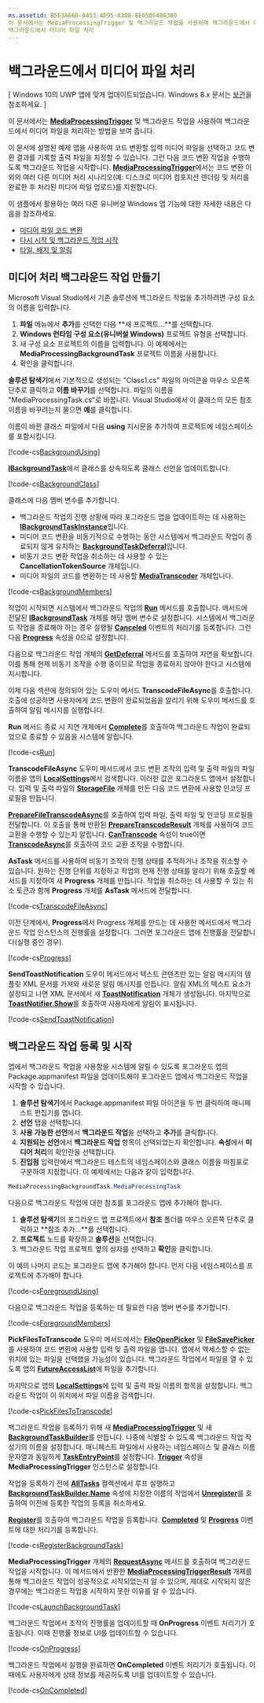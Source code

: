 ```yaml
---
ms.assetid: B5E3A66D-0453-4D95-A3DB-8E650540A300
이 문서에서는 MediaProcessingTrigger 및 백그라운드 작업을 사용하여 백그라운드에서 미디어 파일을 처리하는 방법을 보여 줍니다.
백그라운드에서 미디어 파일 처리
---
```


# 백그라운드에서 미디어 파일 처리

\[ Windows 10의 UWP 앱에 맞게 업데이트되었습니다. Windows 8.x 문서는 [보관](http://go.microsoft.com/fwlink/p/?linkid=619132)을 참조하세요. \]


이 문서에서는 [**MediaProcessingTrigger**](https://msdn.microsoft.com/library/windows/apps/dn806005) 및 백그라운드 작업을 사용하여 백그라운드에서 미디어 파일을 처리하는 방법을 보여 줍니다.

이 문서에 설명된 예제 앱을 사용하여 코드 변환할 입력 미디어 파일을 선택하고 코드 변환 결과를 기록할 출력 파일을 지정할 수 있습니다. 그런 다음 코드 변환 작업을 수행하도록 백그라운드 작업을 시작합니다. [
            **MediaProcessingTrigger**](https://msdn.microsoft.com/library/windows/apps/dn806005)에서는 코드 변환 이외의 여러 다른 미디어 처리 시나리오(예: 디스크로 미디어 컴포지션 렌더링 및 처리를 완료한 후 처리된 미디어 파일 업로드)를 지원합니다.

이 샘플에서 활용하는 여러 다른 유니버설 Windows 앱 기능에 대한 자세한 내용은 다음을 참조하세요.

-   [미디어 파일 코드 변환](transcode-media-files.md)
-   [다시 시작 및 백그라운드 작업 시작](https://msdn.microsoft.com/library/windows/apps/mt227652)
-   [타일, 배지 및 알림](https://msdn.microsoft.com/library/windows/apps/mt185606)

## 미디어 처리 백그라운드 작업 만들기

Microsoft Visual Studio에서 기존 솔루션에 백그라운드 작업을 추가하려면 구성 요소의 이름을 입력합니다.

1.  **파일** 메뉴에서 **추가**를 선택한 다음 **새 프로젝트...**를 선택합니다.
2.  **Windows 런타임 구성 요소(유니버설 Windows)** 프로젝트 유형을 선택합니다.
3.  새 구성 요소 프로젝트의 이름을 입력합니다. 이 예제에서는 **MediaProcessingBackgroundTask** 프로젝트 이름을 사용합니다.
4.  확인을 클릭합니다.

**솔루션 탐색기**에서 기본적으로 생성되는 "Class1.cs" 파일의 아이콘을 마우스 오른쪽 단추로 클릭하고 **이름 바꾸기**를 선택합니다. 파일의 이름을 "MediaProcessingTask.cs"로 바꿉니다. Visual Studio에서 이 클래스의 모든 참조 이름을 바꾸려는지 물으면 **예**를 클릭합니다.

이름이 바뀐 클래스 파일에서 다음 **using** 지시문을 추가하여 프로젝트에 네임스페이스를 포함시킵니다.
                                  
[!code-cs[BackgroundUsing](./code/MediaProcessingTriggerWin10/cs/MediaProcessingBackgroundTask/MediaProcessingTask.cs#SnippetBackgroundUsing)]

[
            **IBackgroundTask**](https://msdn.microsoft.com/library/windows/apps/br224794)에서 클래스를 상속하도록 클래스 선언을 업데이트합니다.

[!code-cs[BackgroundClass](./code/MediaProcessingTriggerWin10/cs/MediaProcessingBackgroundTask/MediaProcessingTask.cs#SnippetBackgroundClass)]

클래스에 다음 멤버 변수를 추가합니다.

-   백그라운드 작업의 진행 상황에 따라 포그라운드 앱을 업데이트하는 데 사용하는 [**IBackgroundTaskInstance**](https://msdn.microsoft.com/library/windows/apps/br224797)입니다.
-   미디어 코드 변환을 비동기적으로 수행하는 동안 시스템에서 백그라운드 작업이 종료되지 않게 유지하는 [**BackgroundTaskDeferral**](https://msdn.microsoft.com/library/windows/apps/hh700499)입니다.
-   비동기 코드 변환 작업을 취소하는 데 사용할 수 있는 **CancellationTokenSource** 개체입니다.
-   미디어 파일의 코드를 변환하는 데 사용할 [**MediaTranscoder**](https://msdn.microsoft.com/library/windows/apps/br207080) 개체입니다.

[!code-cs[BackgroundMembers](./code/MediaProcessingTriggerWin10/cs/MediaProcessingBackgroundTask/MediaProcessingTask.cs#SnippetBackgroundMembers)]

작업이 시작되면 시스템에서 백그라운드 작업의 [**Run**](https://msdn.microsoft.com/library/windows/apps/br224811) 메서드를 호출합니다. 메서드에 전달된 [**IBackgroundTask**](https://msdn.microsoft.com/library/windows/apps/br224794) 개체를 해당 멤버 변수로 설정합니다. 시스템에서 백그라운드 작업을 종료해야 하는 경우 실행될 [**Canceled**](https://msdn.microsoft.com/library/windows/apps/br224798) 이벤트의 처리기를 등록합니다. 그런 다음 [**Progress**](https://msdn.microsoft.com/library/windows/apps/br224800) 속성을 0으로 설정합니다.

다음으로 백그라운드 작업 개체의 [**GetDeferral**](https://msdn.microsoft.com/library/windows/apps/hh700507) 메서드를 호출하여 지연을 확보합니다. 이를 통해 현재 비동기 조작을 수행 중이므로 작업을 종료하지 않아야 한다고 시스템에 지시합니다.

이제 다음 섹션에 정의되어 있는 도우미 메서드 **TranscodeFileAsync**를 호출합니다. 호출에 성공하면 사용자에게 코드 변환이 완료되었음을 알리기 위해 도우미 메서드를 호출하여 알림 메시지를 실행합니다.

**Run** 메서드 종료 시 지연 개체에서 [**Complete**](https://msdn.microsoft.com/library/windows/apps/hh700504)를 호출하여 백그라운드 작업이 완료되었으로 종료할 수 있음을 시스템에 알립니다.

[!code-cs[Run](./code/MediaProcessingTriggerWin10/cs/MediaProcessingBackgroundTask/MediaProcessingTask.cs#SnippetRun)]

**TranscodeFileAsync** 도우미 메서드에서 코드 변환 조작의 입력 및 출력 파일의 파일 이름을 앱의 [**LocalSettings**](https://msdn.microsoft.com/library/windows/apps/br241622)에서 검색합니다. 이러한 값은 포그라운드 앱에서 설정합니다. 입력 및 출력 파일의 [**StorageFile**](https://msdn.microsoft.com/library/windows/apps/br227171) 개체를 만든 다음 코드 변환에 사용할 인코딩 프로필을 만듭니다.

[
            **PrepareFileTranscodeAsync**](https://msdn.microsoft.com/library/windows/apps/hh700936)를 호출하여 입력 파일, 출력 파일 및 인코딩 프로필을 전달합니다. 이 호출을 통해 반환된 [**PrepareTranscodeResult**](https://msdn.microsoft.com/library/windows/apps/hh700941) 개체를 사용하여 코드 교환을 수행할 수 있는지 알립니다. [
            **CanTranscode**](https://msdn.microsoft.com/library/windows/apps/hh700942) 속성이 true이면 [**TranscodeAsync**](https://msdn.microsoft.com/library/windows/apps/hh700946)를 호출하여 코드 교환 조작을 수행합니다.

**AsTask** 메서드를 사용하여 비동기 조작의 진행 상태를 추적하거나 조작을 취소할 수 있습니다. 원하는 진행 단위를 지정하고 작업의 현재 진행 상태를 알리기 위해 호출할 메서드를 지정하여 새 **Progress** 개체를 만듭니다. 작업을 취소하는 데 사용할 수 있는 취소 토큰과 함께 **Progress** 개체를 **AsTask** 메서드에 전달합니다.

[!code-cs[TranscodeFileAsync](./code/MediaProcessingTriggerWin10/cs/MediaProcessingBackgroundTask/MediaProcessingTask.cs#SnippetTranscodeFileAsync)]

이전 단계에서, **Progress**에서 Progress 개체를 만드는 데 사용한 메서드에서 백그라운드 작업 인스턴스의 진행률을 설정합니다. 그러면 포그라운드 앱에 진행률을 전달합니다(실행 중인 경우).

[!code-cs[Progress](./code/MediaProcessingTriggerWin10/cs/MediaProcessingBackgroundTask/MediaProcessingTask.cs#SnippetProgress)]

**SendToastNotification** 도우미 메서드에서 텍스트 콘텐츠만 있는 알림 메시지의 템플릿 XML 문서를 가져와 새로운 알림 메시지를 만듭니다. 알림 XML의 텍스트 요소가 설정되고 나면 XML 문서에서 새 [**ToastNotification**](https://msdn.microsoft.com/library/windows/apps/br208641) 개체가 생성됩니다. 마지막으로 [**ToastNotifier.Show**](https://msdn.microsoft.com/library/windows/apps/br208659)를 호출하여 사용자에게 알림이 표시됩니다.

[!code-cs[SendToastNotification](./code/MediaProcessingTriggerWin10/cs/MediaProcessingBackgroundTask/MediaProcessingTask.cs#SnippetSendToastNotification)]

## 백그라운드 작업 등록 및 시작

앱에서 백그라운드 작업을 사용함을 시스템에 알릴 수 있도록 포그라운드 앱의 Package.appmanifest 파일을 업데이트해야 포그라운드 앱에서 백그라운드 작업을 시작할 수 있습니다.

1.  **솔루션 탐색기**에서 Package.appmanifest 파일 아이콘을 두 번 클릭하여 매니페스트 편집기를 엽니다.
2.  **선언** 탭을 선택합니다.
3.  **사용 가능한 선언**에서 **백그라운드 작업**을 선택하고 **추가**를 클릭합니다.
4.  **지원되는 선언**에서 **백그라운드 작업** 항목이 선택되었는지 확인합니다. **속성**에서 **미디어 처리**의 확인란을 선택합니다.
5.  **진입점** 입력란에서 백그라운드 테스트의 네임스페이스와 클래스 이름을 마침표로 구분하여 지정합니다. 이 예제에서는 다음과 같이 입력합니다.
   ```csharp
   MediaProcessingBackgroundTask.MediaProcessingTask
   ```
다음으로 백그라운드 작업에 대한 참조를 포그라운드 앱에 추가해야 합니다.
1.  **솔루션 탐색기**의 포그라운드 앱 프로젝트에서 **참조** 폴더를 마우스 오른쪽 단추로 클릭하고 **참조 추가...**를 선택합니다.
2.  **프로젝트** 노드를 확장하고 **솔루션**을 선택합니다.
3.  백그라운드 작업 프로젝트 옆의 상자를 선택하고 **확인**을 클릭합니다.

이 예의 나머지 코드는 포그라운드 앱에 추가해야 합니다. 먼저 다음 네임스페이스를 프로젝트에 추가해야 합니다.

[!code-cs[ForegroundUsing](./code/MediaProcessingTriggerWin10/cs/MediaProcessingTriggerWin10/MainPage.xaml.cs#SnippetForegroundUsing)]

다음으로 백그라운드 작업을 등록하는 데 필요한 다음 멤버 변수를 추가합니다.

[!code-cs[ForegroundMembers](./code/MediaProcessingTriggerWin10/cs/MediaProcessingTriggerWin10/MainPage.xaml.cs#SnippetForegroundMembers)]

**PickFilesToTranscode** 도우미 메서드에서는 [**FileOpenPicker**](https://msdn.microsoft.com/library/windows/apps/br207847) 및 [**FileSavePicker**](https://msdn.microsoft.com/library/windows/apps/br207871)를 사용하여 코드 변환에 사용할 입력 및 출력 파일을 엽니다. 앱에서 액세스할 수 없는 위치에 있는 파일을 선택했을 가능성이 있습니다. 백그라운드 작업에서 파일을 열 수 있도록 앱의 [**FutureAccessList**](https://msdn.microsoft.com/library/windows/apps/br207457)에 파일을 추가합니다.

마지막으로 앱의 [**LocalSettings**](https://msdn.microsoft.com/library/windows/apps/br241622)에 입력 및 출력 파일 이름의 항목을 설정합니다. 백그라운드 작업이 이 위치에서 파일 이름을 검색합니다.

[!code-cs[PickFilesToTranscode](./code/MediaProcessingTriggerWin10/cs/MediaProcessingTriggerWin10/MainPage.xaml.cs#SnippetPickFilesToTranscode)]

백그라운드 작업을 등록하기 위해 새 [**MediaProcessingTrigger**](https://msdn.microsoft.com/library/windows/apps/dn806005) 및 새 [**BackgroundTaskBuilder**](https://msdn.microsoft.com/library/windows/apps/br224768)를 만듭니다. 나중에 식별할 수 있도록 백그라운드 작업 작성기의 이름을 설정합니다. 매니페스트 파일에서 사용하는 네임스페이스 및 클래스 이름 문자열과 동일하게 [**TaskEntryPoint**](https://msdn.microsoft.com/library/windows/apps/br224774)를 설정합니다. [
            **Trigger**](https://msdn.microsoft.com/library/windows/apps/dn641725) 속성을 **MediaProcessingTrigger** 인스턴스로 설정합니다.

작업을 등록하기 전에 [**AllTasks**](https://msdn.microsoft.com/library/windows/apps/br224787) 컬렉션에서 루프 실행하고 [**BackgroundTaskBuilder.Name**](https://msdn.microsoft.com/library/windows/apps/br224771) 속성에 지정한 이름의 작업에서 [**Unregister**](https://msdn.microsoft.com/library/windows/apps/br229870)를 호출하여 이전에 등록한 작업의 등록을 취소하세요.

[
            **Register**](https://msdn.microsoft.com/library/windows/apps/br224772)를 호출하여 백그라운드 작업을 등록합니다. [
            **Completed**](https://msdn.microsoft.com/library/windows/apps/br224788) 및 [**Progress**](https://msdn.microsoft.com/library/windows/apps/br224808) 이벤트에 대한 처리기를 등록합니다.

[!code-cs[RegisterBackgroundTask](./code/MediaProcessingTriggerWin10/cs/MediaProcessingTriggerWin10/MainPage.xaml.cs#SnippetRegisterBackgroundTask)]

**MediaProcessingTrigger** 개체의 [**RequestAsync**](https://msdn.microsoft.com/library/windows/apps/dn765071) 메서드를 호출하여 백그라운드 작업을 시작합니다. 이 메서드에서 반환한 [**MediaProcessingTriggerResult**](https://msdn.microsoft.com/library/windows/apps/dn806007) 개체를 통해 백그라운드 작업이 성공적으로 시작되었는지 알 수 있으며, 제대로 시작되지 않은 경우에는 백그라운드 작업을 시작하지 못한 이유를 알 수 있습니다.

[!code-cs[LaunchBackgroundTask](./code/MediaProcessingTriggerWin10/cs/MediaProcessingTriggerWin10/MainPage.xaml.cs#SnippetLaunchBackgroundTask)]

백그라운드 작업에서 조작의 진행률을 업데이트할 때 **OnProgress** 이벤트 처리기가 호출됩니다. 이때 진행률 정보로 UI를 업데이트할 수 있습니다.

[!code-cs[OnProgress](./code/MediaProcessingTriggerWin10/cs/MediaProcessingTriggerWin10/MainPage.xaml.cs#SnippetOnProgress)]

백그라운드 작업에서 실행을 완료하면 **OnCompleted** 이벤트 처리기가 호출됩니다. 이때에도 사용자에게 상태 정보를 제공하도록 UI를 업데이트할 수 있습니다.

[!code-cs[OnCompleted](./code/MediaProcessingTriggerWin10/cs/MediaProcessingTriggerWin10/MainPage.xaml.cs#SnippetOnCompleted)]


 

 






<!--HONumber=Mar16_HO1-->


